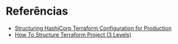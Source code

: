 # Referências
* [Structuring HashiCorp Terraform Configuration for Production](https://www.hashicorp.com/blog/structuring-hashicorp-terraform-configuration-for-production)
* [How To Structure Terraform Project (3 Levels)](https://www.youtube.com/watch?v=nMVXs8VnrF4)